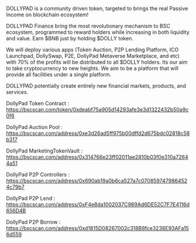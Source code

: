 DOLLYPAD is a community driven token, targeted to brings the real Passive Income on blockchain ecosystem!

DOLLYPAD Finance bring the most revolutionary mechanism to BSC ecosystem, programmed to reward holders while increasing in both liquidity and value. Earn $BNB just by holding $DOLLY token.

We will deploy various apps (Token Auction, P2P Lending Platform, ICO Launchpad, DollySwap, P2E, DollyPad Metaverse Marketplace, and etc) with 70% of the profits will be distributed to all $DOLLY holders. Its our aim to take cryptocurrency to new heights. We aim to be a platform that will provide all facilities under a single platform.

DOLLYPAD potentially create entirely new financial markets, products, and services.

DollyPad Token Contract :
https://bscscan.com/token/0xdeabf75a905d14293afe3e3d1322432b50a9c0f6

DollyPad Auction Pool :
https://bscscan.com/address/0xe3d26ad5ff975b00dffd2d675bdc02818c58b317

DollyPad MarketingTokenVault :
https://bscscan.com/address/0x314766e23ff02011ae2810b03f0e310a72644a51

DollyPad P2P Controllers :
https://bscscan.com/address/0x690ab19a0b6ca527a7c0708597479864524c79b7

DollyPad P2P Lend :
https://bscscan.com/address/0xF4e8da1002037C989Ad6DE52C7F7E4116d656D4B

DollyPad P2P Borrow :
https://bscscan.com/address/0xd1815D08267002c318B8fce3238E93AFa156d559
